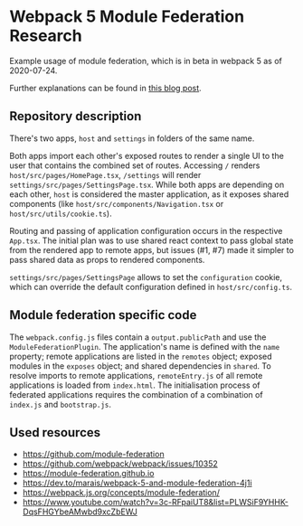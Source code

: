 # Webpack 5 Module Federation Research

Example usage of module federation, which is in beta in webpack 5 as of 2020-07-24.

Further explanations can be found in [this blog post](https://blog.schneiders.space/post/webpack-module-federation).

## Repository description

There's two apps, `host` and `settings` in folders of the same name.

Both apps import each other's exposed routes to render a single UI to the user that contains the combined set of routes. Accessing `/` renders `host/src/pages/HomePage.tsx`, `/settings` will render `settings/src/pages/SettingsPage.tsx`. While both apps are depending on each other, `host` is considered the master application, as it exposes shared components (like `host/src/components/Navigation.tsx` or `host/src/utils/cookie.ts`).

Routing and passing of application configuration occurs in the respective `App.tsx`. The initial plan was to use shared react context to pass global state from the rendered app to remote apps, but issues (#1, #7) made it simpler to pass shared data as props to rendered components.

`settings/src/pages/SettingsPage` allows to set the `configuration` cookie, which can override the default configuration defined in `host/src/config.ts`.

## Module federation specific code

The `webpack.config.js` files contain a `output.publicPath` and use the `ModuleFederationPlugin`. The application's name is defined with the `name` property; remote applications are listed in the `remotes` object; exposed modules in the `exposes` object; and shared dependencies in `shared`. To resolve imports to remote applications, `remoteEntry.js` of all remote applications is loaded from `index.html`. The initialisation process of federated applications requires the combination of a combination of `index.js` and `bootstrap.js`.

## Used resources

-   https://github.com/module-federation
-   https://github.com/webpack/webpack/issues/10352
-   https://module-federation.github.io
-   https://dev.to/marais/webpack-5-and-module-federation-4j1i
-   https://webpack.js.org/concepts/module-federation/
-   https://www.youtube.com/watch?v=3c-RFpaiUT8&list=PLWSiF9YHHK-DqsFHGYbeAMwbd9xcZbEWJ
